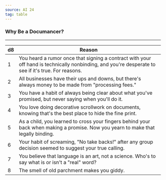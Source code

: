 ```yaml
---
source: AI 24
tag: table
---
```


### Why Be a Documancer?
---
|d8|Reason|
|----|------------|
|1|You heard a rumor once that signing a contract with your off hand is technically nonbinding, and you're desperate to see if it's true. For reasons.|
|2|All businesses have their ups and downs, but there's always money to be made from "processing fees."|
|3|You have a habit of always being clear about what you've promised, but never saying when you'll do it.|
|4|You love doing decorative scrollwork on documents, knowing that's the best place to hide the fine print.|
|5|As a child, you learned to cross your fingers behind your back when making a promise. Now you yearn to make that legally binding.|
|6|Your habit of screaming, "No take backs!" after any group decision seemed to suggest your true calling.|
|7|You believe that language is an art, not a science. Who's to say what is or isn't a "real" word?|
|8|The smell of old parchment makes you giddy.|

